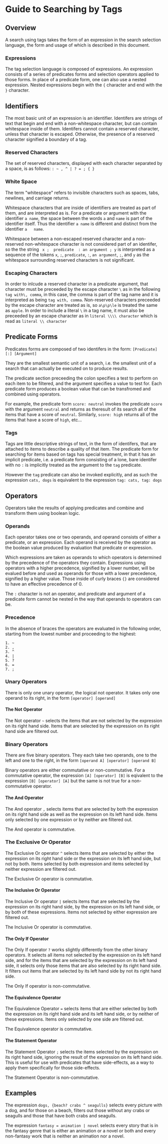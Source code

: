 Guide to Searching by Tags
==========================

## Overview ##

A search using tags takes the form of an expression in the search selection
language, the form and usage of which is described in this document.

### Expressions ###

The tag selection language is composed of expressions. An expression consists
of a series of predicates forms and selection operators applied to those forms.
In place of a predicate form, one can also use a nested expression. Nested
expressions begin with the `{` character and end with the `}` character.

## Identifiers ##

The most basic unit of an expression is an identifier. Identifers are strings of
text that begin and end with a non-whitespace character, but can contain
whitespace inside of them. Identifers cannot contain a reserved character,
unless that character is escaped. Otherwise, the presence of a reserved
character signified a boundary of a tag.

### Reserved Characters ###

The set of reserved characters, displayed with each character separated by a
space, is as follows: `: ~ , ^ | ? = ; { }`

### White Space ###

The term "whitespace" refers to invisible characters such as spaces, tabs,
newlines, and carriage returns.  

Whitespace characters that are inside of identifiers are treated as part of
them, and are interpreted as is. For a predicate or argument with the identifier
`a name`, the space between the words `a` and `name` is part of the identifier
itself. Thus the identifier `a name` is different and distinct from the
identifier `a   name`.

Whitespace between a non-escaped reserved character and a non-reserved
non-whitespace character is not considered part of an identifer, so the
the string `  x ;  predicate  : an argument ; y ` is interpreted as a sequence
of the tokens `x`, `;`, `predicate`, `:`, `an argument`, `;`, and `y` as the
whitespace surrounding reserved characters is not significant.

### Escaping Characters ###

In order to inlcude a reserved character in a predicate argument, that character
must be preceeded by the escape character `\` as in the following
`tag with\, comma`, in this case, the comma is part of the tag name and it is
interpreted as being `tag with, comma`. Non-reserved characters preceeded by
the escape character are treated as is, so `a\p\p\le` is treated the same as
`apple`. In order to include a literal `\` in a tag name, it must also be
preceeded by an escape character as in `literal \\\\ character` which is read
as `literal \\ character`

## Predicate Forms ##

Predicates forms are composed of two identifers in the form:
`[Predicate] [:] [Argument]`

They are the smallest semantic unit of a search, i.e. the smallest unit of a
search that can actually be executed on to produce results.

The predicate section preceeding the colon specifies a test to perform on each
item to be filtered, and the argument specifies a value to test for. Each
predicate form produces a boolean value that can be transfromed and combined
using operators.

For example, the predicate form `score: neutral` invokes the predicate
`score` with the argument `neutral` and returns as theresult of its search
all of the items that have a score of `neutral`. Similarly, `score: high`
returns all of the items that have a score of `high`, etc...

### Tags ###

Tags are little descriptive strings of text, in the form of identifers, that are
attached to items to describe a quality of that item. The predicate form for
searching for items based on tags has special treatment, in that it has an
implicit predicate, i.e. a predicate form consisting of a lone, bare identifer
with no `:` is implicitly treated as the argument to the `tag` predicate.

However the `tag` predicate can also be invoked explicitly, and as such the
expression `cats, dogs` is equivalent to the expression `tag: cats, tag: dogs`

## Operators ##

Operators take the results of applying predicates and combine and transform them
using boolean logic.

### Operands ###

Each operator takes one or two operands, and operand consists of either a
predicate, or an expression. Each operand is received by the operator as the
boolean value produced by evaluation that predicate or expression.

Which expressions are taken as operands to which operators is determined by
the precedence of the operators they contain. Expressions using operators
with a higher precedence, signified by a lower number, will be evalued before
and used as operands for those with a lower precedence, signified by a higher
value. Those inside of curly braces `{}` are considered to have an effective
precedence of 0. 

The `:` character is not an operator, and predicate and argument of a predicate
form cannot be nested in the way that operands to operators can be.

### Precedence ###

In the absence of braces the operators are evaluated in the following order,
starting from the lowest number and proceeding to the highest:

	1. ~
	2. ,
	3. ^
	4. |
	5. ?
	6. =
	7. ;

### Unary Operators ###

There is only one unary operator, the logical not operator. It takes only one
operand to its right, in the form `[operator] [operand]`

#### The Not Operator ####

The Not operator `~` selects the items that are not selected by the expression
on its right hand side. Items that are selected by the expression on its right
hand side are filtered out.

### Binary Operators ###

There are five binary operators. They each take two operands, one to the left
and one to the right, in the form `[operand A] [operator] [operand B]`

Binary operators are either commutative or non-commutative. For a commutative
operator, the expression  `[A] [operator] [B]` is eqivalent to the
expression `[B] [operator] [A]` but the same is not true for a
non-commutative operator.

#### The And Operator ####

The And operator `,` selects items that are selected by both the expression on
its right hand side as well as the expression on its left hand side. Items only
selected by one expression or by neither are filtered out.

The And operator is commutative.

### The Exclusive Or Operator ####

The Exclusive Or operator `^` selects items that are selected by either the
expression on its right hand side or the expression on its left hand side, but
not by both. Items selected by both expression and items selected by neither
expression are filtered out.

The Exclusive Or operator is commutative.

#### The Inclusive Or Operator ####

The Inclusive Or operator `|` selects items that are selected by the expression
on its right hand side, by the expression on its left hand side, or by both of
these expressions. Items not selected by either expression are filtered out.

The Inclusive Or operator is commutative.

#### The Only If Operator ####

The Only If operator `?` works slightly differently from the other binary
operators. It selects all items not selected by the expression on its left hand
side, and for the items that are selected by the expression on its left hand
side, it selects only those items that are also selected by its right hand side.
It filters out items that are selected by its left hand side by not its right
hand side.

The Only If operator is non-commutative.

#### The Equivalence Operator ####

The Equivalence Operator `=` selects items that are either selected by both
the expression on its right hand side and its left hand side, or by neither of
these expressions. Items only selected by one side are filtered out.

The Equivalence operator is commutative.

#### The Statement Operator ####

The Statement Operator `;` selects the items selected by the expression on its 
right hand side, ignoring the result of the expression on its left hand side.
This is useful for use with predicates that have side-effects, as a way to apply
them specifically for those side-effects.

The Statement Operator is non-commutative.

## Examples ##

The expression `dogs, {beach? crabs ^ seagulls}` selects every picture with
a dog, and for those on a beach, filters out those without any crabs or seagulls
and those that have both crabs and seagulls.

The expression `fantasy = animation | novel` selects every story that is in
the fantasy genre that is either an animation or a novel or both and every
non-fantasy work that is neither an animation nor a novel.
